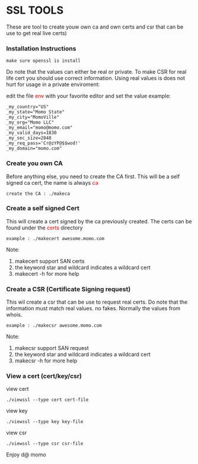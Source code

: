 # SSL TOOLS

These are tool to create youw own ca and own certs
and csr that can be use to get real live certs)


### Installation Instructions

```
make sure openssl is install
```

Do note that the values can either be real or private.
To make CSR for real life cert you should use correct
information. Using real values is does not hurt for
usage in a private enviroment:

edit the file <font color='red'>env</font> with your favorite editor and set the value
example:

```
_my_country="US"
_my_state="Momo State"
_my_city="MomoVille"
_my_org="Momo LLC"
_my_email="momo@momo.com"
_my_valid_days=1830
_my_sec_size=2048
_my_req_pass='Cr@zYP@$$wod!'
_my_domain="momo.com"

```

### Create you own CA
Before anything else, you need to create the CA first.
This will be a self signed ca cert, the name is always  <font color='red'>ca</font>

```
create the CA : ./makeca
```

### Create a self signed Cert
This will create a cert signed by the ca previously created.
The certs can be found under the <font color='red'>certs</font>
directory

```
example : ./makecert awesome.momo.com
````

Note:
1. makecert support SAN certs
2. the keyword star and wildcard indicates a wildcard cert
3. makecert -h for more help


### Create a CSR (Certificate Signing request)
This wil create a csr that can be use to request real certs. Do note
that the information must match real values. no fakes. Normally the
values from whois.
 
```
example : ./makecsr awesome.momo.com
```

Note:
1. makecsr support SAN request
2. the keyword star and wildcard indicates a wildcard cert
3. makecsr -h for more help


### View a cert (cert/key/csr)

view cert

```
./viewssl --type cert cert-file
```

view key

```
./viewssl --type key key-file
```

view csr

```
./viewssl --type csr csr-file
```


Enjoy
d@ momo

